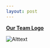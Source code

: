 ```yaml
---
layout: post
---
```


[**Our Team Logo**]()

![Alttext](https://www.redduckpost.com/wp-content/uploads/2016/08/c09-885x664.jpg)